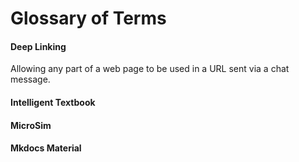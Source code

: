 # Glossary of Terms

#### Deep Linking

Allowing any part of a web page to be used in a URL sent via a chat message.

#### Intelligent Textbook



#### MicroSim

#### Mkdocs Material


